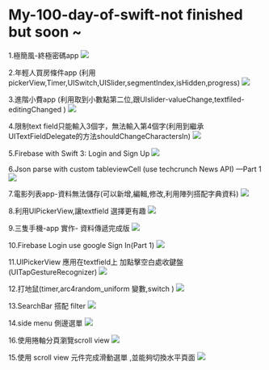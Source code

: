 # My-100-day-of-swift-not finished but soon ~


1.極簡風-終極密碼app
![](https://cdn-images-1.medium.com/max/1760/1*A7zcIq3GUUy7WhBicK1ydw.gif)

2.年輕人買房條件app (利用pickerView,Timer,UISwitch,UISlider,segmentIndex,isHidden,progress)
![](https://cdn-images-1.medium.com/max/1760/1*1c4Q6hd9s-VgLvQ8cEEQVg.gif)

3.進階小費app (利用取到小數點第二位,跟UIslider-valueChange,textfiled-editingChanged )
![](https://cdn-images-1.medium.com/max/1760/1*jD9BwonjXg3abTqLqhDyGg.gif)

4.限制text field只能輸入3個字，無法輸入第4個字(利用到繼承UITextFieldDelegate的方法shouldChangeCharactersIn)
![](https://cdn-images-1.medium.com/max/1760/1*1jiirjJdp6brhqC_3YC0RA.gif)

5.Firebase with Swift 3: Login and Sign Up
![](https://cdn-images-1.medium.com/max/1760/1*2Ni4NOD1J86TFDjeUXMTEA.gif)

6.Json parse with custom tableviewCell (use techcrunch News API) —Part 1
![](https://cdn-images-1.medium.com/max/1760/1*Ucei4DybeKUTN78X1UYTQQ.gif)

7.電影列表app-資料無法儲存(可以新增,編輯,修改,利用陣列搭配字典資料)
![](https://cdn-images-1.medium.com/max/1760/1*WoQuWWnMB7oYpTbyD_U-KA.gif)

8.利用UIPickerView,讓textfield 選擇更有趣
![](https://cdn-images-1.medium.com/max/1760/1*nhoxNag5_DxOh2Tf8U30_A.gif)

9.三隻手機-app 實作- 資料傳遞完成版
![](https://cdn-images-1.medium.com/max/1760/1*qYWQ1mXzJIoEdppoOnbx-g.gif)

10.Firebase Login use google Sign In(Part 1)
![](https://cdn-images-1.medium.com/max/1760/1*m86tLYowRxDqtc-jj-RrZw.gif)

11.UIPickerView 應用在textfield上 加點擊空白處收鍵盤(UITapGestureRecognizer)
![](https://cdn-images-1.medium.com/max/1760/1*J7tv05Bu1H-XwDmtoJdUhQ.gif)

12.打地鼠(timer,arc4random_uniform 變數,switch )
![](https://cdn-images-1.medium.com/max/1760/1*Vx7MIhqzrb9e1KDZQ0AEOA.gif)

13.SearchBar 搭配 filter
![](https://cdn-images-1.medium.com/max/1760/1*FEwzpFADV0WS8nJeRWN_1w.gif)

14.side menu 側邊選單
![](https://cdn-images-1.medium.com/max/880/1*dkKZGDk5ftLcxEHRW6y1lQ.gif)

16.使用捲軸分頁瀏覽scroll view 
![](https://cdn-images-1.medium.com/max/880/1*hbxucrpL8EBtoLipkbqpZg.gif)

15.使用 scroll view 元件完成滑動選單 ,並能夠切換水平頁面
![](https://cdn-images-1.medium.com/max/880/1*lwm80zBldBJT4CzRtoOy2A.gif)



